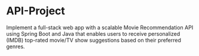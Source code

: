 # API-Project

Implement a full-stack web app with a scalable Movie Recommendation API using Spring Boot and Java
that enables users to receive personalized (IMDB) top-rated movie/TV show suggestions based on their preferred genres.


